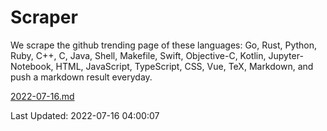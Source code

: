 # Scraper

We scrape the github trending page of these languages: Go, Rust, Python, Ruby, C++, C, Java, Shell, Makefile, Swift, Objective-C, Kotlin, Jupyter-Notebook, HTML, JavaScript, TypeScript, CSS, Vue, TeX, Markdown, and push a markdown result everyday.

[2022-07-16.md](https://github.com/yangwenmai/github-trending-backup/blob/master/2022-07-16.md)

Last Updated: 2022-07-16 04:00:07